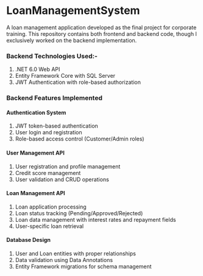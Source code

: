 # LoanManagementSystem

A loan management application developed as the final project for corporate training. This repository contains both frontend and backend code, though I exclusively worked on the backend implementation.


### Backend Technologies Used:-
1. .NET 6.0 Web API
2. Entity Framework Core with SQL Server
3. JWT Authentication with role-based authorization

### Backend Features Implemented
#### Authentication System

1. JWT token-based authentication
2. User login and registration
3. Role-based access control (Customer/Admin roles)

#### User Management API

1. User registration and profile management
2. Credit score management
3. User validation and CRUD operations

#### Loan Management API

1. Loan application processing
2. Loan status tracking (Pending/Approved/Rejected)
3. Loan data management with interest rates and repayment fields
4. User-specific loan retrieval

#### Database Design

1. User and Loan entities with proper relationships
2. Data validation using Data Annotations
3. Entity Framework migrations for schema management
